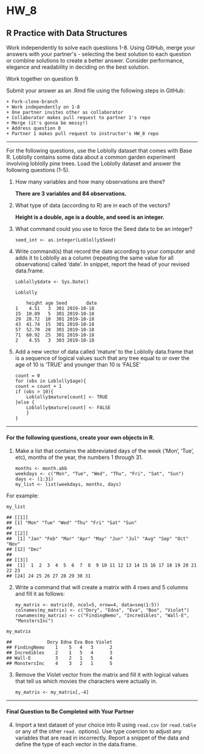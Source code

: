 # HW_8
## R Practice with Data Structures

Work independently to solve each questions 1-8. Using GitHub, merge your answers with your partner's - selecting the best solution to each question or combine solutions to create a better answer.  Consider performance, elegance and readability in deciding on the best solution.

Work together on question 9.

Submit your answer as an .Rmd file using the following steps in GitHub:  

    + Fork-clone-branch 
    + Work independently on 1-8  
    + One partner invites other as collaborator  
    + Collaborator makes pull request to partner 1's repo  
    + Merge (it's gonna be messy!)  
    + Address question 8 
    + Partner 1 makes pull request to instructor's HW_8 repo  

***
For the following questions, use the Loblolly dataset that comes with Base R. Loblolly contains some data about a common garden experiment involving loblolly pine trees. Load the Loblolly dataset and answer the following questions (1-5).

1.  How many variables and how many observations are there?

    __There are 3 variables and 84 observations.__

2.  What type of data (according to R) are in each of the vectors?

    __Height is a double, age is a double, and seed is an integer.__  
    
3.  What command could you use to force the Seed data to be an integer?

    `seed_int <- as.integer(Loblolly$Seed)`
    
4.  Write command(s) that record the date according to your computer and
    adds it to Loblolly as a column (repeating the same value for all
    observations) called ‘date’. In snippet, report the head of your
    revised data.frame.
    
    `Loblolly$date <- Sys.Date()`
    ```
    Loblolly
    
        height age Seed       date
    1    4.51   3  301 2019-10-18
    15  10.89   5  301 2019-10-18
    29  28.72  10  301 2019-10-18
    43  41.74  15  301 2019-10-18
    57  52.70  20  301 2019-10-18
    71  60.92  25  301 2019-10-18
    2    4.55   3  303 2019-10-18
    ```

5.  Add a new vector of data called ‘mature’ to the Loblolly data.frame
    that is a sequence of logical values such that any tree equal to or
    over the age of 10 is ‘TRUE’ and younger than 10 is ‘FALSE’
    
    ```
    count = 0
    for (obs in Loblolly$age){
    count = count + 1
    if (obs > 10){
        Loblolly$mature[count] <- TRUE
    }else {
        Loblolly$mature[count] <- FALSE
        }
    }
    ```

------------------------------------------------------------------------
#### For the following questions, create your own objects in R.

1.  Make a list that contains the abbreviated days of the week (‘Mon’,
    ‘Tue’, etc), months of the year, the numbers 1 through 31.
    
    ```
    months <- month.abb
    weekdays <- c("Mon", "Tue", "Wed", "Thu", "Fri", "Sat", "Sun")
    days <- (1:31)
    my_list <- list(weekdays, months, days) 
    ```
    
For example:

    my_list

    ## [[1]]
    ## [1] "Mon" "Tue" "Wed" "Thu" "Fri" "Sat" "Sun"
    ## 
    ## [[2]]
    ##  [1] "Jan" "Feb" "Mar" "Apr" "May" "Jun" "Jul" "Aug" "Sep" "Oct" "Nov"
    ## [12] "Dec"
    ## 
    ## [[3]]
    ##  [1]  1  2  3  4  5  6  7  8  9 10 11 12 13 14 15 16 17 18 19 20 21 22 23
    ## [24] 24 25 26 27 28 29 30 31

2.  Write a command that will create a matrix with 4 rows and 5 columns
    and fill it as follows:
    
    ```
    my_matrix <- matrix(0, ncol=5, nrow=4, data=seq(1:5))
    colnames(my_matrix) <- c("Dory", "Edna", "Eva", "Boo", "Violet")
    rownames(my_matrix) <- c("FindingNemo", "Incredibles", "Wall-E", "MonstersInc")
    ```
    
<!-- -->

    my_matrix

    ##             Dory Edna Eva Boo Violet
    ## FindingNemo    1    5   4   3      2
    ## Incredibles    2    1   5   4      3
    ## Wall-E         3    2   1   5      4
    ## MonstersInc    4    3   2   1      5

3. Remove the Violet vector from the matrix and fill it with logical values that tell us which movies the characters were actually in.

    ```
    my_matrix <- my_matrix[,-4]
    
    ```
    
***
#### Final Question to Be Completed with Your Partner
4. Import a text dataset of your choice into R using `read.csv` (or `read.table` or any of the other `read.` options). Use type coercion to adjust any variables that are read in incorrectly.  Report a snippet of the data and define the type of each vector in the data.frame.

